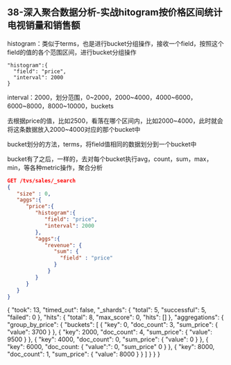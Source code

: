 ## 38-深入聚合数据分析-实战hitogram按价格区间统计电视销量和销售额

histogram：类似于terms，也是进行bucket分组操作，接收一个field，按照这个field的值的各个范围区间，进行bucket分组操作

```
"histogram":{ 
  "field": "price",
  "interval": 2000
}
```

interval：2000，划分范围，0~2000，2000~4000，4000~6000，6000~8000，8000~10000，buckets

去根据price的值，比如2500，看落在哪个区间内，比如2000~4000，此时就会将这条数据放入2000~4000对应的那个bucket中

bucket划分的方法，terms，将field值相同的数据划分到一个bucket中

bucket有了之后，一样的，去对每个bucket执行avg，count，sum，max，min，等各种metric操作，聚合分析

```json
GET /tvs/sales/_search
{
   "size" : 0,
   "aggs":{
      "price":{
         "histogram":{ 
            "field": "price",
            "interval": 2000
         },
         "aggs":{
            "revenue": {
               "sum": { 
                 "field" : "price"
               }
             }
         }
      }
   }
}
```



{
  "took": 13,
  "timed_out": false,
  "_shards": {
    "total": 5,
    "successful": 5,
    "failed": 0
  },
  "hits": {
    "total": 8,
    "max_score": 0,
    "hits": []
  },
  "aggregations": {
    "group_by_price": {
      "buckets": [
        {
          "key": 0,
          "doc_count": 3,
          "sum_price": {
            "value": 3700
          }
        },
        {
          "key": 2000,
          "doc_count": 4,
          "sum_price": {
            "value": 9500
          }
        },
        {
          "key": 4000,
          "doc_count": 0,
          "sum_price": {
            "value": 0
          }
        },
        {
          "key": 6000,
          "doc_count: {
            "value":": 0,
          "sum_price" 0
          }
        },
        {
          "key": 8000,
          "doc_count": 1,
          "sum_price": {
            "value": 8000
          }
        }
      ]
    }
  }
}

